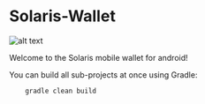 # Solaris-Wallet

![alt text](https://github.com/HysMagus/SolarisWallet/blob/master/banner/Feature%20Image.jpg)

Welcome to the Solaris mobile wallet for android!

You can build all sub-projects at once using Gradle:

        gradle clean build
